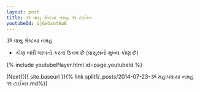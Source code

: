```yaml
---
layout: post
title: ૐ વાસુ શ્રેષ્ટયા નમહ ૧૧ ટાઈમ્સ
youtubeId: ijGw1sntNuE
---
```

 
 
 ૐ વાસુ શ્રેષ્ટયા નમહ  
 
 -  કોણ બધી બાબતો કરતા ઉત્તમ છે (વાસુસનો મુખ્ય કોણ છે) 
 
  
 
  
 
 
 
 
 
 


{% include youtubePlayer.html id=page.youtubeId %}
 
[Next]({{ site.baseurl }}{% link  split1/_posts/2014-07-23-ૐ મહાપધાયા નમહ ૧૧ ટાઈમ્સ.md%})
 
